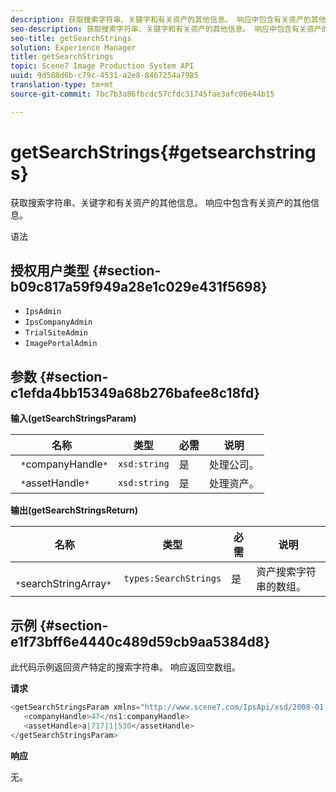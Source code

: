 ```yaml
---
description: 获取搜索字符串、关键字和有关资产的其他信息。 响应中包含有关资产的其他信息。
seo-description: 获取搜索字符串、关键字和有关资产的其他信息。 响应中包含有关资产的其他信息。
seo-title: getSearchStrings
solution: Experience Manager
title: getSearchStrings
topic: Scene7 Image Production System API
uuid: 9d588d6b-c79c-4531-a2e8-8467254a7985
translation-type: tm+mt
source-git-commit: 7bc7b3a86fbcdc57cfdc31745fae3afc06e44b15

---
```



# getSearchStrings{#getsearchstrings}

获取搜索字符串、关键字和有关资产的其他信息。 响应中包含有关资产的其他信息。

语法

## 授权用户类型 {#section-b09c817a59f949a28e1c029e431f5698}

* `IpsAdmin`
* `IpsCompanyAdmin`
* `TrialSiteAdmin`
* `ImagePortalAdmin`

## 参数 {#section-c1efda4bb15349a68b276bafee8c18fd}

**输入(getSearchStringsParam)**

| 名称 | 类型 | 必需 | 说明 |
|---|---|---|---|
| ` *`companyHandle`*` | `xsd:string` | 是 | 处理公司。 |
| ` *`assetHandle`*` | `xsd:string` | 是 | 处理资产。 |

**输出(getSearchStringsReturn)**

| 名称 | 类型 | 必需 | 说明 |
|---|---|---|---|
| ` *`searchStringArray`*` | `types:SearchStrings` | 是 | 资产搜索字符串的数组。 |

## 示例 {#section-e1f73bff6e4440c489d59cb9aa5384d8}

此代码示例返回资产特定的搜索字符串。 响应返回空数组。

**请求**

```java
<getSearchStringsParam xmlns="http://www.scene7.com/IpsApi/xsd/2008-01-15">
   <companyHandle>47</ns1:companyHandle>
   <assetHandle>a|717|1|530</assetHandle>
</getSearchStringsParam>
```

**响应**

无。
